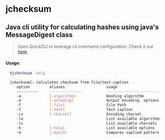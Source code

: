 # jchecksum

## Java cli utility for calculating hashes using java's MessageDigest class

> Uses QuickCLI to leverage cli command configuration. Check it out [here](https://github.com/apercova/QuickCLI).

#### Usage: 
```bash
  $jchecksum -help 
  
  [ckecksum]: Calculates checksum from file/text-caption
     option         aliases                   usage
     ----------     ---------------           -------------------------
     -a             [-algorithm]              Hashing algorithm
     -e             [-encoding]               Output encoding. options: [HEX,B64], default: HEX
     -f             [-file]                   File Path
     -t             [-text]                   Text caption
     -cs            [-charset]                Encoding charset
     -la                                      List available algorithms
     -lc                                      List available charsets
     -h             [-help]                   List available options
     -m             [-match]                  Compares suplied pattern against checksum

```
